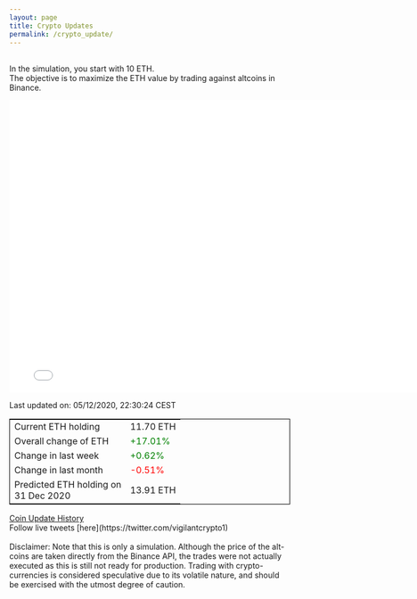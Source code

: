 ```yaml
---
layout: page
title: Crypto Updates
permalink: /crypto_update/
---
```

<br>In the simulation, you start with 10 ETH.<br>The objective is to maximize the ETH value by trading against altcoins 
in Binance.

<iframe width="775" height="525" frameborder="0" scrolling="no" src="//plotly.com/~vikramaditya91/109.embed"></iframe>

Last updated on: 05/12/2020, 22:30:24 CEST 
<table style="border:1px solid black;margin-left:auto;margin-right:auto;">
	<tbody>
	<tr>
		<td>Current ETH holding</td>
		<td>     11.70 ETH</td>
	</tr>
	<tr>
		<td>Overall change of ETH</td>
		<td><font color="green">+17.01%</font></td>
	</tr>
	<tr>
		<td>Change in last week</td>
		<td><font color="green">+0.62%</font></td>
	</tr>
	<tr>
		<td>Change in last month</td>
		<td><font color="red">-0.51%</font></td>
	</tr>
    <tr>
		<td>Predicted ETH holding on<br>31 Dec 2020</td>
		<td>     13.91 ETH</td>
	</tr>
	</tbody>
</table>
<a href="{{ site.baseurl }}/crypto_history">Coin Update History</a>
<br>
Follow live tweets [here](https://twitter.com/vigilantcrypto1)
<br>
<br>
Disclaimer:
Note that this is only a simulation. Although the price of the alt-coins are taken directly from the Binance API, the trades were not actually executed as this is still not ready for production.
Trading with crypto-currencies is considered speculative due to its volatile nature, and should be exercised with the utmost degree of caution.